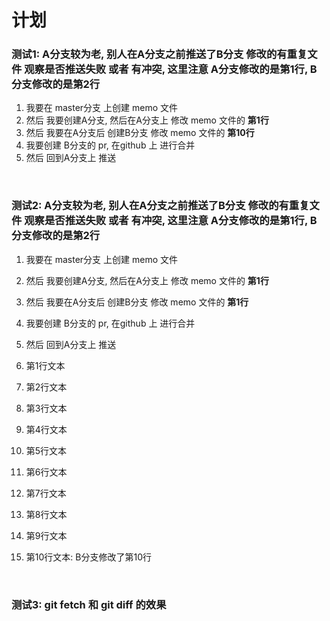 # 计划

### 测试1: A分支较为老, 别人在A分支之前推送了B分支 修改的有重复文件 观察是否推送失败 或者 有冲突, 这里注意 A分支修改的是第1行, B分支修改的是第2行

1. 我要在 master分支 上创建 memo 文件
2. 然后 我要创建A分支, 然后在A分支上 修改 memo 文件的 **第1行**
3. 然后 我要在A分支后 创建B分支 修改 memo 文件的 **第10行**
4. 我要创建 B分支的 pr, 在github 上 进行合并
5. 然后 回到A分支上 推送

<br>

### 测试2: A分支较为老, 别人在A分支之前推送了B分支 修改的有重复文件 观察是否推送失败 或者 有冲突, 这里注意 A分支修改的是第1行, B分支修改的是第2行
1. 我要在 master分支 上创建 memo 文件
2. 然后 我要创建A分支, 然后在A分支上 修改 memo 文件的 **第1行**
3. 然后 我要在A分支后 创建B分支 修改 memo 文件的 **第1行**
4. 我要创建 B分支的 pr, 在github 上 进行合并
5. 然后 回到A分支上 推送

1. 第1行文本
2. 第2行文本
3. 第3行文本
4. 第4行文本
5. 第5行文本
6. 第6行文本
7. 第7行文本
8. 第8行文本
9. 第9行文本
10. 第10行文本: B分支修改了第10行

<br>

### 测试3: git fetch 和 git diff 的效果
